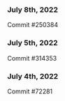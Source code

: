### July 8th, 2022

Commit #250384

### July 5th, 2022

Commit #314353


### July 4th, 2022

Commit #72281
